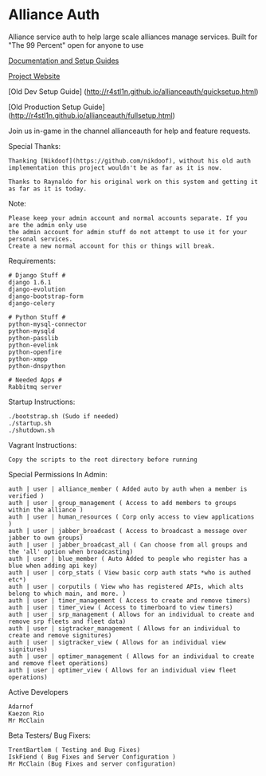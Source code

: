 Alliance Auth
============

Alliance service auth to help large scale alliances manage services.
Built for "The 99 Percent" open for anyone to use

[Documentation and Setup Guides](http://allianceauth.com)

[Project Website](http://r4stl1n.github.io/allianceauth/)

[Old Dev Setup Guide] (http://r4stl1n.github.io/allianceauth/quicksetup.html)

[Old Production Setup Guide] (http://r4stl1n.github.io/allianceauth/fullsetup.html)

Join us in-game in the channel allianceauth for help and feature requests.

Special Thanks: 

    Thanking [Nikdoof](https://github.com/nikdoof), without his old auth 
    implementation this project wouldn't be as far as it is now.
    
    Thanks to Raynaldo for his original work on this system and getting it as far as it is today.

Note:

    Please keep your admin account and normal accounts separate. If you are the admin only use 
    the admin account for admin stuff do not attempt to use it for your personal services. 
    Create a new normal account for this or things will break.
    
Requirements:

    # Django Stuff #
    django 1.6.1
    django-evolution
    django-bootstrap-form
    django-celery
    
    # Python Stuff #
    python-mysql-connector
    python-mysqld
    python-passlib
    python-evelink
    python-openfire
    python-xmpp
    python-dnspython
    
    # Needed Apps #
    Rabbitmq server
        
Startup Instructions:

    ./bootstrap.sh (Sudo if needed)
    ./startup.sh
    ./shutdown.sh

Vagrant Instructions:

    Copy the scripts to the root directory before running

Special Permissions In Admin:

    auth | user | alliance_member ( Added auto by auth when a member is verified )
    auth | user | group_management ( Access to add members to groups within the alliance )
    auth | user | human_resources ( Corp only access to view applications )
    auth | user | jabber_broadcast ( Access to broadcast a message over jabber to own groups)
    auth | user | jabber_broadcast_all ( Can choose from all groups and the 'all' option when broadcasting)
    auth | user | blue_member ( Auto Added to people who register has a blue when adding api key)
    auth | user | corp_stats ( View basic corp auth stats *who is authed etc*)
    auth | user | corputils ( View who has registered APIs, which alts belong to which main, and more. )
    auth | user | timer_management ( Access to create and remove timers)
    auth | user | timer_view ( Access to timerboard to view timers)
    auth | user | srp_management ( Allows for an individual to create and remove srp fleets and fleet data)
    auth | user | sigtracker_management ( Allows for an individual to create and remove signitures)
    auth | user | sigtracker_view ( Allows for an individual view signitures)
    auth | user | optimer_management ( Allows for an individual to create and remove fleet operations)
    auth | user | optimer_view ( Allows for an individual view fleet operations)

Active Developers

    Adarnof
    Kaezon Rio
    Mr McClain

Beta Testers/ Bug Fixers:

    TrentBartlem ( Testing and Bug Fixes)
    IskFiend ( Bug Fixes and Server Configuration )
    Mr McClain (Bug Fixes and server configuration)
